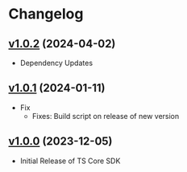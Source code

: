 # Changelog

## [v1.0.2](https://github.com/contentstack/contentstack-management-javascript/tree/v1.0.2) (2024-04-02)
 - Dependency Updates
## [v1.0.1](https://github.com/contentstack/contentstack-management-javascript/tree/v1.0.1) (2024-01-11)
 - Fix
   - Fixes: Build script on release of new version
## [v1.0.0](https://github.com/contentstack/contentstack-management-javascript/tree/v1.0.0) (2023-12-05)
 - Initial Release of TS Core SDK 